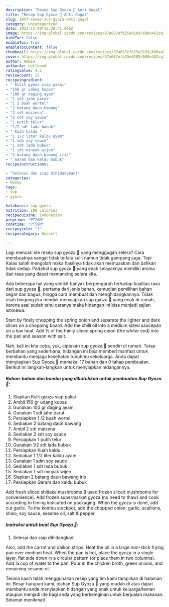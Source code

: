 ```yaml
---
description: "Resep Sup Gyoza 🍲 Anti Gagal"
title: "Resep Sup Gyoza 🍲 Anti Gagal"
slug: 1047-resep-sup-gyoza-anti-gagal
category: Uncategorized
date: 2022-12-09T12:20:41.966Z
image: https://img-global.cpcdn.com/recipes/97a687efb25e0189/680x482cq70/sup-gyoza-foto-resep-utama.jpg
hideToc: false
enableToc: true
enableTocContent: false
thumbnail: https://img-global.cpcdn.com/recipes/97a687efb25e0189/680x482cq70/sup-gyoza-foto-resep-utama.jpg
cover: https://img-global.cpcdn.com/recipes/97a687efb25e0189/680x482cq70/sup-gyoza-foto-resep-utama.jpg
author: Admin
authorAv: notfound
ratingvalue: 4.2
reviewcount: 22
recipeingredient:
- " Kulit gyoza siap pakai"
- "150 gr udang kupas"
- "100 gr daging ayam"
- "1 sdt jahe parut"
- "1 2 buah wortel"
- "2 batang daun bawang"
- "2 sdt maizena"
- "2 sdt soy sauce"
- "1 putih telur"
- "1/2 sdt lada bubuk"
- " Kuah kaldu "
- "1 1/2 liter kaldu ayam"
- "1 sdm soy sauce"
- "1 sdt lada bubuk"
- "1 sdt minyak wijen"
- "2 batang daun bawang iris"
- " Garam dan kaldu bubuk"
recipeinstructions:

- "Selesai dan siap dihidangkan!"
categories:
- Resep
tags:
- sup
- gyoza

katakunci: sup gyoza 
nutrition: 109 calories
recipecuisine: Indonesian
preptime: "PT26M"
cooktime: "PT59M"
recipeyield: "1"
recipecategory: Dessert

---
```



Lagi mencari ide resep sup gyoza 🍲 yang menggugah selera? Cara membuatnya sangat tidak terlalu sulit namun tidak gampang juga. Tapi Kalau salah mengolah maka hasilnya tidak akan memuaskan dan bahkan tidak sedap. Padahal sup gyoza 🍲 yang enak selayaknya memiliki aroma dan rasa yang dapat memancing selera kita.


Ada beberapa hal yang sedikit banyak berpengaruh terhadap kualitas rasa dari sup gyoza 🍲, pertama dari jenis bahan, kemudian pemilihan bahan segar dan bagus, hingga cara membuat dan menghidangkannya. Tidak usah bingung jika hendak menyiapkan sup gyoza 🍲 yang enak di rumah, karena asal sudah tahu caranya maka hidangan ini bisa menjadi sajian istimewa.

Start by finely chopping the spring onion and separate the lighter and dark slices on a chopping board. Add the chilli oil into a medium sized saucepan on a low heat. Add ½ of the thinly sliced spring onion (the whiter end) into the pan and season with salt.


Nah, kali ini kita coba, yuk, ciptakan sup gyoza 🍲 sendiri di rumah. Tetap berbahan yang sederhana, hidangan ini bisa memberi manfaat untuk membantu menjaga kesehatan tubuhmu sekeluarga. Anda dapat menyiapkan Sup Gyoza 🍲 memakai 17 bahan dan 0 tahap pembuatan. Berikut ini langkah-langkah untuk menyiapkan hidangannya.

<!--inarticleads1-->

##### Bahan-bahan dan bumbu yang dibutuhkan untuk pembuatan Sup Gyoza 🍲:

1. Siapkan  Kulit gyoza siap pakai
1. Ambil 150 gr udang kupas
1. Gunakan 100 gr daging ayam
1. Gunakan 1 sdt jahe parut
1. Persiapkan 1 /2 buah wortel
1. Sediakan 2 batang daun bawang
1. Ambil 2 sdt maizena
1. Sediakan 2 sdt soy sauce
1. Persiapkan 1 putih telur
1. Gunakan 1/2 sdt lada bubuk
1. Persiapkan  Kuah kaldu :
1. Sediakan 1 1/2 liter kaldu ayam
1. Gunakan 1 sdm soy sauce
1. Sediakan 1 sdt lada bubuk
1. Sediakan 1 sdt minyak wijen
1. Siapkan 2 batang daun bawang iris
1. Persiapkan  Garam dan kaldu bubuk


Add fresh sliced shiitake mushrooms (I used frozen sliced mushrooms for convenience). Add frozen supermarket gyoza (no need to thaw) and cook according to timing indicated on packaging. When the gyoza is done, add cut garlic. To the kombu stockpot, add the chopped onion, garlic, scallions, shiso, soy sauce, sesame oil, salt &amp; pepper. 

<!--inarticleads2-->

##### Instruksi untuk buat Sup Gyoza 🍲:


1. Selesai dan siap dihidangkan!

Also, add the carrot and daikon strips. Heat the oil in a large non-stick frying pan over medium heat. When the pan is hot, place the gyoza in a single layer, flat side down in a circular pattern (or place them in two columns). Add ¼ cup of water to the pan. Pour in the chicken broth, green onions, and remaining sesame oil. 

Terima kasih telah menggunakan resep yang tim kami tampilkan di halaman ini. Besar harapan kami, olahan Sup Gyoza 🍲 yang mudah di atas dapat membantu anda menyiapkan hidangan yang enak untuk keluarga/teman ataupun menjadi ide bagi anda yang berkeinginan untuk berjualan makanan. Selamat menikmati

